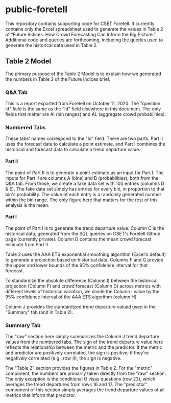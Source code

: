 # public-foretell

This repository contains supporting code for CSET Foretell. It currently contains only the Excel spreadsheet used to generate the values in Table 2 of “Future Indices: How Crowd Forecasting Can Inform the Big Picture.” Additional code and queries are forthcoming, including the queries used to generate the historical data used in Table 2.

## Table 2 Model
The primary purpose of the Table 2 Model is to explain how we generated the numbers in Table 2 of the Future Indices brief.

### Q&A Tab
This is a report exported from Foretell on October 11, 2020. The "question id" field is the same as the "Id" field elsewhere in this document. The only fields that matter are AI (bin ranges) and AL (aggregate crowd probabilities).

### Numbered Tabs
These tabs' names correspond to the "Id" field. There are two parts. Part II uses the forecast data to calculate a point estimate, and Part I combines the historical and forecast data to calculate a trend departure value.

#### Part II 
The point of Part II is to generate a point estimate as an input for Part I. The inputs for Part II are columns A (bins) and B (probabilities), both from the Q&A tab. From those, we create a fake data set with 100 entries (columns D & E). The fake data set simply has entries for every bin, in proportion to that bin's probability. The value of each entry is a randomly generated number within the bin range. The only figure here that matters for the rest of this analysis is the mean.

#### Part I
The point of Part I is to generate the trend departure value. Column C is the historical data, generated from the SQL queries on CSET's Foretell Github page (currently private). Column D contains the mean crowd forecast estimate from Part II. 

Table 2 uses the AAA ETS exponential smoothing algorithm (Excel's default) to generate a projection based on historical data. Columns F and G provide the upper and lower bounds of the 95% confidence interval for that forecast. 

To standardize the absolute difference (Column I) between the historical projection (Column F) and crowd forecast (Column D) across metrics with different levels of historical variation, we divide the Column I value by the 95% confidence interval of the AAA ETS algorithm (column H). 

Column J provides the standardized trend departure valued used in the "Summary" tab (and in Table 2). 

### Summary Tab
The "raw" section here simply summarizes the Column J trend departure values from the numbered tabs. The sign of the trend departure value here reflects the relationship between the metric and the predictor. If the metric and predictor are positively correlated, the sign is positive; if they're negatively correlated (e.g., row 4), the sign is negative.

The "Table 2" section provides the figures in Table 2. For the "metric" component, the numbers are primarily taken directly from the "raw" section. The only exception is the conditional O visas questions (row 23), which averages the trend departures from rows 16 and 17. The "predictor" component of this section simply averages the trend departure values of all metrics that inform that predictor.
